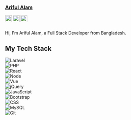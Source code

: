 ### [Ariful Alam](https://arifszn.github.io/)

<a href="https://www.linkedin.com/in/ariful-alam">
  <img align="left" alt="LinkedIn" width="22px" src="https://cdn.jsdelivr.net/npm/simple-icons@v3/icons/linkedin.svg" />
</a>
<a href="mailto:arifulalamszn@gmail.com">
  <img align="left" alt="Mail" width="22px" src="https://cdn.jsdelivr.net/npm/simple-icons@v3/icons/gmail.svg" />
</a>
<a href="https://www.facebook.com/swozon">
  <img align="left" alt="Facebook" width="22px" src="https://cdn.jsdelivr.net/npm/simple-icons@v3/icons/facebook.svg" />
</a>
<br/>
<br/>

Hi, I'm Ariful Alam, a Full Stack Developer from Bangladesh.

## My Tech Stack
![Laravel](https://img.shields.io/badge/-Laravel-%232c3e50?style=flat-square&logo=laravel)
<br/>
![PHP](https://img.shields.io/badge/-PHP-%232c3e50?style=flat-square&logo=PHP)
<br/>
![React](https://img.shields.io/badge/-React-%232c3e50?style=flat-square&logo=react)
<br/>
![Node](https://img.shields.io/badge/-Node-%232c3e50?style=flat-square&logo=node.js)
<br/>
![Vue](https://img.shields.io/badge/-Vue-%232c3e50?style=flat-square&logo=Vue.js)
<br/>
![jQuery](https://img.shields.io/badge/-jQuery-%232c3e50?style=flat-square&logo=jQuery)
<br/>
![JavaScript](https://img.shields.io/badge/-JavaScript-%232c3e50?style=flat-square&logo=javascript&logoColor=ffffff&labelColor=%232c3e50&color=%232c3e50)
<br/>
![Bootstrap](https://img.shields.io/badge/-Bootstrap-%232c3e50?style=flat-square&logo=Bootstrap)
<br/>
![CSS](https://img.shields.io/badge/-CSS-%232c3e50?style=flat-square&logo=css3)
<br/>
![MySQL](https://img.shields.io/badge/-MySQL-%232c3e50?style=flat-square&logo=MySQL&logoColor=ffffff&labelColor=%232c3e50&color=%232c3e50)
<br/>
![Git](https://img.shields.io/badge/-Git-%232c3e50?style=flat-square&logo=git)
